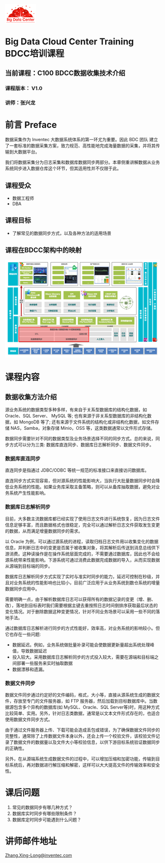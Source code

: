 <img src="../封面前言和封底%20Cover%20Preface/resource/BDC.png" title="NAME" height="20%" width="20%">

# Big Data Cloud Center Training BDCC培训课程
## 当前课程：C100 BDCC数据收集技术介绍
### 课程版本： V1.0
### 讲师：张兴龙

# 前言 Preface

数据采集作为 Inventec 大数据系统体系的第一环尤为重要。因此 BDC 团队 建立了一套标准的数据采集方案，致力规范、高性能地完成海量数据的采集，并将其传输到大数据平台。

我们将数据采集分为日志采集和数据库数据同步两部分。本章侧重讲解数据从业务系统同步进入数据仓库这个环节，但其适用性并不仅限于此。

## 课程受众

- 数据工程师
- DBA

## 课程目标

- 了解常见的数据同步方式，以及各种方法的适用场景

## 课程在BDCC架构中的映射

![](../封面前言和封底%20Cover%20Preface/resource/BDCC-traning-DC1.png)

# 课程内容

## 数据收集方法介绍

源业务系统的数据类型多种多样，有来自于关系型数据库的结构化数据，如 Oracle、SQL Server、 MySQL 等; 也有来源于非关系型数据库的非结构化数据，如 MongoDB 等了; 还有来源于文件系统的结构化或非结构化数据，如文件存储 NAS，Samba，对象存储 Minio，OSS 等，这类数据通常以文件形式存储。

数据同步需要针对不同的数据类型及业务场景选择不同的同步方式。总的来说，同步方式可以分为三类: 数据库直连同步、数据库日志解析同步、数据文件同步。

### 数据库直连同步

直连同步是指通过 JDBC/ODBC 等统一规范的标准接口来直接访问数据库。

直连同步方式实现容易，但对源系统的性能影响大，当执行大批量数据同步时会降低业务系统的性能。如果业务库采取主备策略，则可以从备库抽取数据，避免对业务系统产生性能影响。

### 数据库日志解析同步

目前，大多数主流数据库都已经实现了使用日志文件进行系统恢复，因为日志文件信息足够丰富，而且数据格式也很稳定，完全可以通过解析日志文件获取发生变更的数据，从而满足增量数据同步的需求。

以 Oracle 为例，可以通过源系统的进程，读取归档日志文件用以收集变化的数据信息，并判断日志中的变更是否属于被收集对象，将其解析后传送到消息总线供下游消费。这种读操作是在操作系统层面完成的，不需要通过数据库，因此也不会给源系统带来性能影响。下游系统可通过消费此数据完成数据的导入，从而实现数据从源端到目标端的同步。

数据库日志解析同步方式实现了实时与准实时同步的能力，延迟可控制在秒级，并且对业务系统的性能影响也比较小，目前广泛应用于从业务系统到数仓系统的增量数据同步应用中。

需要明确一点，由于解析数据库日志可以获得所有的数据记录的变更（增、删、改），落地到目标表时我们需要根据主键去重按照日志时间倒排序获取最后状态的变化情况。对于删除数据这种变更情况，针对不同业务场景可以采用一些不同的落地手法。

通过数据库日志解析进行同步的方式性能好，效率高，对业务系统的影响较小。但它也存在一些问题:
- 数据延迟。例如，业务系统做批量补录可能会使数据更新量超出系统处理峰值，导致数据延迟
- 投入较大。采用数据库日志解析同步的方式投入较大，需要在源端和目标端之间部署一些服务来实时抽取数据
- 数据漂移和遗漏。

### 数据文件同步

数据文件同步通过约定好的文件编码，格式，大小等，直接从源系统生成的数据文件，存放至专门的文件服务器，如 FTP 服务器，然后加载到目标数据库中。当数据源包含多个异构的数据库(如 MySQL、Oracle、SQL Server等)时，用这种方式比较简单、实用。另外，针对日志类数据，通常是以文本文件形式存在的，也适合使用数据文件同步方式。

由于通过文件服务器上传、下载可能会造成丢包或错误，为了确保数据文件同步的完整性，通常除了上传数据文件本身以外，还会上传一个校验文件，该校验文件记录了数据文件的数据量以及文件大小等校验信息，以供下游目标系统验证数据同步的正确性。

另外，在从源端系统生成数据文件的过程中，可以增加压缩和加密功能，传输到目标系统后，再对数据进行解压缩和解密，这样可以大大提高文件的传输效率和安全性。

# 课后问题

1. 常见的数据同步有哪几种方式？
2. 数据库实时同步有哪些限制条件？
3. 数据库定时同步可能遇到什么问题？

# 讲师邮件地址

Zhang.Xing-Long@inventec.com


